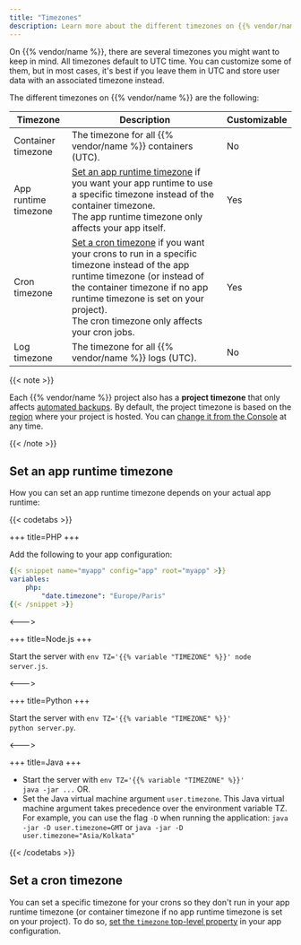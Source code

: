 ```yaml
---
title: "Timezones"
description: Learn more about the different timezones on {{% vendor/name %}} and when you can customize them.
---
```


On {{% vendor/name %}}, there are several timezones you might want to keep in mind.
All timezones default to UTC time.
You can customize some of them, but in most cases,
it's best if you leave them in UTC
and store user data with an associated timezone instead.

The different timezones on {{% vendor/name %}} are the following:

| Timezone             | Description                                  |Customizable  |
|----------------------|----------------------------------------------|--------------|
| Container timezone   | The timezone for all {{% vendor/name %}} containers (UTC). |No            |
| App runtime timezone | [Set an app runtime timezone](#set-an-app-runtime-timezone) if you want your app runtime to use a specific timezone instead of the container timezone.<BR>The app runtime timezone only affects your app itself.                | Yes         |
| Cron timezone        | [Set a cron timezone](#set-a-cron-timezone) if you want your crons to run in a specific timezone instead of the app runtime timezone (or instead of the container timezone if no app runtime timezone is set on your project). <BR>The cron timezone only affects your cron jobs.                          | Yes         |
| Log timezone         | The timezone for all {{% vendor/name %}} logs (UTC).      | No           |

{{< note >}}

Each {{% vendor/name %}} project also has a **project timezone** that only affects [automated backups](../environments/backup.md#use-automated-backups).
By default, the project timezone is based on the [region](../development/regions.md) where your project is hosted.
You can [change it from the Console](../projects/change-project-timezone.md) at any time.

{{< /note >}}

## Set an app runtime timezone

How you can set an app runtime timezone depends on your actual app runtime:

{{< codetabs >}}

+++
title=PHP
+++

Add the following to your app configuration:

```yaml {configFile="app"}
{{< snippet name="myapp" config="app" root="myapp" >}}
variables:
    php:
        "date.timezone": "Europe/Paris"
{{< /snippet >}}
```

<--->

+++
title=Node.js
+++

Start the server with <code>env TZ='{{% variable "TIMEZONE" %}}' node server.js</code>.

<--->

+++
title=Python
+++

Start the server with <code>env TZ='{{% variable "TIMEZONE" %}}' python server.py</code>.

<--->

+++
title=Java
+++

- Start the server with <code>env TZ='{{% variable "TIMEZONE" %}}' java -jar ...</code> OR.
- Set the Java virtual machine argument `user.timezone`.
  This Java virtual machine argument takes precedence over the environment variable TZ.
  For example, you can use the flag `-D` when running the application:
  `java -jar -D user.timezone=GMT` or `java -jar -D user.timezone="Asia/Kolkata"`

{{< /codetabs >}}

## Set a cron timezone

You can set a specific timezone for your crons so they don't run in your app runtime timezone (or container timezone if no app runtime timezone is set on your project).
To do so, [set the `timezone` top-level property](/create-apps/app-reference/images/builtin-image.md#top-level-properties) in your app configuration.
